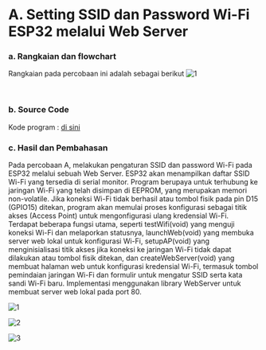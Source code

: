 # A.  Setting SSID dan Password Wi-Fi ESP32 melalui Web Server


### a. Rangkaian dan flowchart
Rangkaian pada percobaan ini adalah sebagai berikut
![1](https://github.com/Muhmdwild/Sistem-Embeded/assets/150982519/b0c68dac-6833-4e1e-b1e8-c61813f07cb2)



</br>


### b. Source Code
Kode program : <a href="A.%20Setting%20SSID%20melalui%20web%20browser/4A_Web_Server">di sini</a>

### c. Hasil dan Pembahasan
Pada percobaan A, melakukan pengaturan SSID dan password Wi-Fi pada ESP32 melalui sebuah Web Server. ESP32 akan menampilkan daftar SSID Wi-Fi yang tersedia di serial monitor. Program berupaya untuk terhubung ke jaringan Wi-Fi yang telah disimpan di EEPROM, yang merupakan memori non-volatile. Jika koneksi Wi-Fi tidak berhasil atau tombol fisik pada pin D15 (GPIO15) ditekan, program akan memulai proses konfigurasi sebagai titik akses (Access Point) untuk mengonfigurasi ulang kredensial Wi-Fi. Terdapat beberapa fungsi utama, seperti testWifi(void) yang menguji koneksi Wi-Fi dan melaporkan statusnya, launchWeb(void) yang membuka server web lokal untuk konfigurasi Wi-Fi, setupAP(void) yang menginisialisasi titik akses jika koneksi ke jaringan Wi-Fi tidak dapat dilakukan atau tombol fisik ditekan, dan createWebServer(void) yang membuat halaman web untuk konfigurasi kredensial Wi-Fi, termasuk tombol pemindaian jaringan Wi-Fi dan formulir untuk mengatur SSID serta kata sandi Wi-Fi baru. Implementasi menggunakan library WebServer untuk membuat server web lokal pada port 80.

![1](https://github.com/Muhmdwild/Sistem-Embeded/assets/150982519/90d8a9bf-db1f-4aad-b66f-fe88727a9fec)

![2](https://github.com/Muhmdwild/Sistem-Embeded/assets/150982519/7726b4f4-7469-4534-8956-c934cbda5835)

![3](https://github.com/Muhmdwild/Sistem-Embeded/assets/150982519/23f7e16a-b775-42fa-9f20-e68a666146a6)
